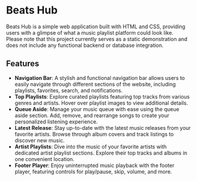 
# Beats Hub

Beats Hub is a simple web application built with HTML and CSS, providing users with a glimpse of what a music playlist platform could look like. Please note that this project currently serves as a static demonstration and does not include any functional backend or database integration.

## Features

- **Navigation Bar**: A stylish and functional navigation bar allows users to easily navigate through different sections of the website, including playlists, favorites, search, and notifications.
- **Top Playlists**: Explore curated playlists featuring top tracks from various genres and artists. Hover over playlist images to view additional details.
- **Queue Aside**: Manage your music queue with ease using the queue aside section. Add, remove, and rearrange songs to create your personalized listening experience.
- **Latest Release**: Stay up-to-date with the latest music releases from your favorite artists. Browse through album covers and track listings to discover new music.
- **Artist Playlists**: Dive into the music of your favorite artists with dedicated artist playlist sections. Explore their top tracks and albums in one convenient location.
- **Footer Player**: Enjoy uninterrupted music playback with the footer player, featuring controls for play/pause, skip, volume, and more.

